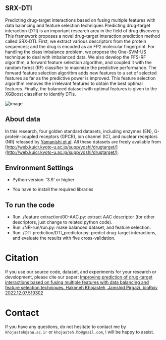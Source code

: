 ## SRX-DTI

Predicting drug-target interactions based on fusing multiple features with data balancing and feature selection techniques
Predicting drug-target interaction (DTI) is an important research area in the field of drug discovery.  This framework proposes a novel drug–target interaction prediction method called SRX-DTI. First, we extract various descriptors from the protein sequences; and the drug is encoded as an FP2 molecular fingerprint. For handling the class imbalance problem, we propose the One-SVM-US technique to deal with imbalanced data. We also develop the FFS-RF algorithm, a forward feature selection algorithm, and coupled it with the random forest (RF) classifier to maximize the predictive performance. The forward feature selection algorithm adds new features to a set of selected features as far as the predictive power is improved. This feature selection algorithm removes the irrelevant features to obtain the best optimal features. Finally, the balanced dataset with optimal features is given to the XGBoost classifier to identify DTIs. 

![image](https://user-images.githubusercontent.com/72028345/204578716-30f41a3e-0f22-4881-82dc-f0af97e1eb52.png)

## About data
In this research, four golden standard datasets, including enzymes (EN), G-protein-coupled receptors (GPCR), ion channel (IC), and nuclear receptors (NR) released by [Yamanishi et al](http://web.kuicr.kyoto-u.ac.jp/supp/yoshi/drugtarget/).  All these datasets are freely available from [http://web.kuicr.kyoto-u.ac.jp/supp/yoshi/drugtarget/](http://web.kuicr.kyoto-u.ac.jp/supp/yoshi/drugtarget/). 

## Environment Settings
- Python version:  '3.9' or higher

- You have to install the required libraries

## To run the code
- Run ./feature extraction/00-AAC.py: extract AAC descriptor (for other descriptors, just change to related python code).  
- Run ./NR-run/run.py: make balanced dataset, and feature selection.
- Run ./DTI prediction/DTI_predictor.py: predict drug-target interactions, and evaluate the results with five cross-validation.

# Citation
If you use our source code, dataset, and experiments for your research or development, please cite our paper:
[Improving prediction of drug-target interactions based on fusing multiple features with data balancing and feature selection techniques. Hakimeh Khojasteh, Jamshid Pirgazi. bioRxiv 2022.12.07.519302](https://www.biorxiv.org/content/10.1101/2022.12.07.519302v1)

# Contact
If you have any questions, do not hesitate to contact me by `khojasteh@znu.ac.ir` or `khojasteh.hb@gmail.com`, I will be happy to assist.
